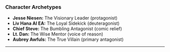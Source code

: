 ### Character Archetypes

- **Jesse Niesen:** The Visionary Leader (protagonist)
- **Liv Hana AI EA:** The Loyal Sidekick (deuteragonist)
- **Chief Steve:** The Bumbling Antagonist (comic relief)
- **Lt. Dan:** The Wise Mentor (voice of reason)
- **Aubrey Awfuls:** The True Villain (primary antagonist)

---
